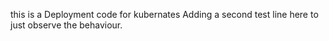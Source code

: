 
this is a Deployment code for kubernates 
Adding a second test line here to just observe the behaviour. 

